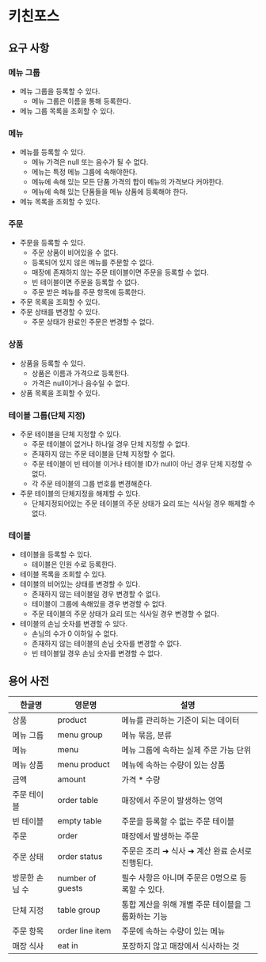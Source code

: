# 키친포스

## 요구 사항

### 메뉴 그룹
- 메뉴 그룹을 등록할 수 있다.
    - 메뉴 그룹은 이름을 통해 등록한다.
- 메뉴 그룹 목록을 조회할 수 있다.

### 메뉴
- 메뉴를 등록할 수 있다.
  - 메뉴 가격은 null 또는 음수가 될 수 없다.
  - 메뉴는 특정 메뉴 그룹에 속해야한다.
  - 메뉴에 속해 있는 모든 단품 가격의 합이 메뉴의 가격보다 커야한다.
  - 메뉴에 속해 있는 단품들을 메뉴 상품에 등록해야 한다.
- 메뉴 목록을 조회할 수 있다.

### 주문
- 주문을 등록할 수 있다.
  - 주문 상품이 비어있을 수 없다.
  - 등록되어 있지 않은 메뉴를 주문할 수 없다.
  - 매장에 존재하지 않는 주문 테이블이면 주문을 등록할 수 없다.
  - 빈 테이블이면 주문을 등록할 수 없다.
  - 주문 받은 메뉴를 주문 항목에 등록한다.
- 주문 목록을 조회할 수 있다.
- 주문 상태를 변경할 수 있다.
  - 주문 상태가 완료인 주문은 변경할 수 없다.

### 상품
- 상품을 등록할 수 있다.
  - 상품은 이름과 가격으로 등록한다.
  - 가격은 null이거나 음수일 수 없다.
- 상품 목록을 조회할 수 있다.

### 테이블 그룹(단체 지정)
- 주문 테이블을 단체 지정할 수 있다.
  - 주문 테이블이 없거나 하나일 경우 단체 지정할 수 없다.
  - 존재하지 않는 주문 테이블을 단체 지정할 수 없다.
  - 주문 테이블이 빈 테이블 이거나 테이블 ID가 null이 아닌 경우 단체 지정할 수 없다.
  - 각 주문 테이블의 그룹 번호를 변경해준다.
- 주문 테이블의 단체지정을 해제할 수 있다.
  - 단체지정되어있는 주문 테이블의 주문 상태가 요리 또는 식사일 경우 해제할 수 없다.

### 테이블
- 테이블을 등록할 수 있다.
  - 테이블은 인원 수로 등록한다.
- 테이블 목록을 조회할 수 있다.
- 테이블의 비어있는 상태를 변경할 수 있다.
  - 존재하지 않는 테이블일 경우 변경할 수 없다.
  - 테이블이 그룹에 속해있을 경우 변경할 수 없다.
  - 주문 테이블의 주문 상태가 요리 또는 식사일 경우 변경할 수 없다.
- 테이블의 손님 숫자를 변경할 수 있다.
  - 손님의 수가 0 이하일 수 없다.
  - 존재하지 않는 테이블의 손님 숫자를 변경할 수 없다.
  - 빈 테이블일 경우 손님 숫자를 변경할 수 없다.

## 용어 사전

| 한글명 | 영문명 | 설명 |
| --- | --- | --- |
| 상품 | product | 메뉴를 관리하는 기준이 되는 데이터 |
| 메뉴 그룹 | menu group | 메뉴 묶음, 분류 |
| 메뉴 | menu | 메뉴 그룹에 속하는 실제 주문 가능 단위 |
| 메뉴 상품 | menu product | 메뉴에 속하는 수량이 있는 상품 |
| 금액 | amount | 가격 * 수량 |
| 주문 테이블 | order table | 매장에서 주문이 발생하는 영역 |
| 빈 테이블 | empty table | 주문을 등록할 수 없는 주문 테이블 |
| 주문 | order | 매장에서 발생하는 주문 |
| 주문 상태 | order status | 주문은 조리 ➜ 식사 ➜ 계산 완료 순서로 진행된다. |
| 방문한 손님 수 | number of guests | 필수 사항은 아니며 주문은 0명으로 등록할 수 있다. |
| 단체 지정 | table group | 통합 계산을 위해 개별 주문 테이블을 그룹화하는 기능 |
| 주문 항목 | order line item | 주문에 속하는 수량이 있는 메뉴 |
| 매장 식사 | eat in | 포장하지 않고 매장에서 식사하는 것 |
